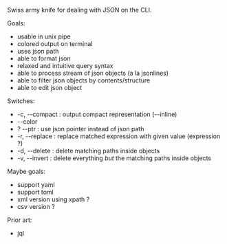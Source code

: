 Swiss army knife for dealing with JSON on the CLI.

Goals:
* usable in unix pipe
* colored output on terminal
* uses json path
* able to format json
* relaxed and intuitive query syntax
* able to process stream of json objects (a la jsonlines)
* able to filter json objects by contents/structure
* able to edit json object

Switches:
* -c, --compact : output compact representation (--inline)
* --color
* ? --ptr : use json pointer instead of json path
* -r, --replace : replace matched expression with given value (expression ?)
* -d, --delete : delete matching paths inside objects
* -v, --invert : delete everything _but_ the matching paths inside objects

Maybe goals:
* support yaml
* support toml
* xml version using xpath ?
* csv version ?

Prior art:
* jql
